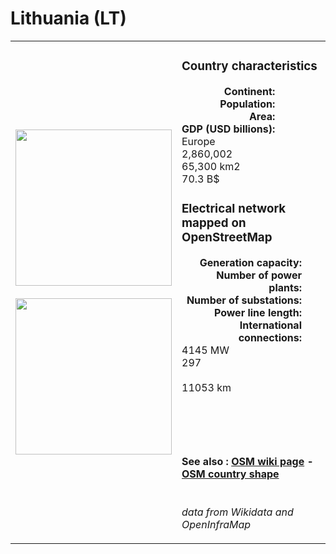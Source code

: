 # Lithuania (LT)

<table width="90%">
<tr>
<td>
<img src="https://upload.wikimedia.org/wikipedia/commons/1/11/Flag_of_Lithuania.svg" width="250">
<br><br>
<img src="https://upload.wikimedia.org/wikipedia/commons/0/0d/Lithuania_on_the_globe_%28Europe_centered%29.svg" width="250"></td>
<td>
<h3>Country characteristics</h3>
<div style="display: inline-block;text-align:right;margin-right:30px;font-weight: bold;">
Continent:<br>Population:<br>Area:<br>GDP (USD billions):
</div>
<div style="display: inline-block;">
Europe<br>2,860,002<br>65,300 km2<br>70.3 B$
</div>
<h3>Electrical network mapped on OpenStreetMap</h3>
<div style="display: inline-block;text-align:right;margin-right:30px;font-weight: bold;">Generation capacity:<br>
Number of power plants:<br>
Number of substations:<br>
Power line length:<br>
International connections:<br>
</div>
<div style="display: inline-block;">4145 MW<br>
297<br>
<br>
11053 km<br>
<br>
</div>

<br><br><h4>See also :
<a href="https://wiki.openstreetmap.org/wiki/Power_networks/Lithuania" target="_blank">OSM wiki page</a> -
<a href="https://openstreetmap.org/relation/72596" target="_blank">OSM country shape</a>
</h4>

<br><i>data from Wikidata and OpenInfraMap</i>
</td>
</tr>
</table>





